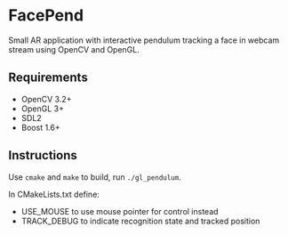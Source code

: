 # FacePend
Small AR application with interactive pendulum tracking a face in webcam stream using OpenCV and OpenGL.

## Requirements
- OpenCV 3.2+
- OpenGL 3+
- SDL2
- Boost 1.6+

## Instructions
Use `cmake` and `make` to build, run `./gl_pendulum`.

In CMakeLists.txt define:
- USE_MOUSE to use mouse pointer for control instead
- TRACK_DEBUG to indicate recognition state and tracked position
